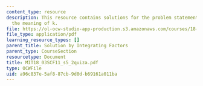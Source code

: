```yaml
---
content_type: resource
description: This resource contains solutions for the problem statements related to
  the meaning of k.
file: https://ol-ocw-studio-app-production.s3.amazonaws.com/courses/18-03sc-differential-equations-fall-2011/a96c837e5af887cb9d0db69161a011ba_MIT18_03SCF11_s5_2quiza.pdf
file_type: application/pdf
learning_resource_types: []
parent_title: Solution by Integrating Factors
parent_type: CourseSection
resourcetype: Document
title: MIT18_03SCF11_s5_2quiza.pdf
type: OCWFile
uid: a96c837e-5af8-87cb-9d0d-b69161a011ba
---
```

